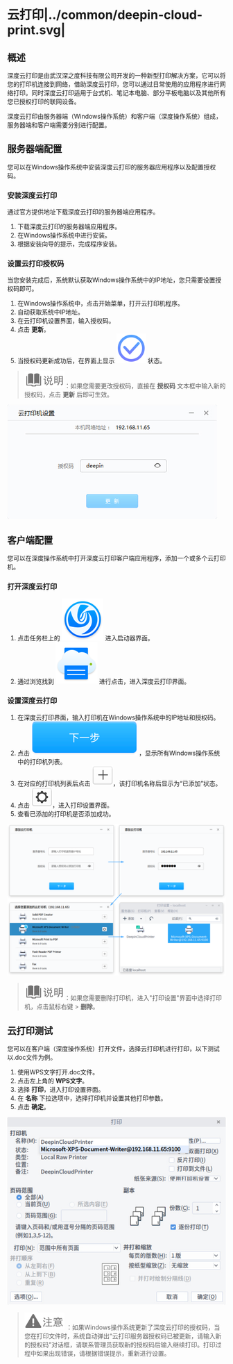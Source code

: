 # 云打印|../common/deepin-cloud-print.svg|

## 概述

深度云打印是由武汉深之度科技有限公司开发的一种新型打印解决方案，它可以将您的打印机连接到网络，借助深度云打印，您可以通过日常使用的应用程序进行网络打印。同时深度云打印适用于台式机、笔记本电脑、部分平板电脑以及其他所有您已授权打印的联网设备。

深度云打印由服务器端（Windows操作系统）和客户端（深度操作系统）组成，服务器端和客户端需要分别进行配置。

## 服务器端配置

您可以在Windows操作系统中安装深度云打印的服务器应用程序以及配置授权码。

### 安装深度云打印

通过官方提供地址下载深度云打印的服务器端应用程序。

1. 下载深度云打印的服务器端应用程序。
2. 在Windows操作系统中进行安装。
3. 根据安装向导的提示，完成程序安装。

### 设置云打印授权码

当您安装完成后，系统默认获取Windows操作系统中的IP地址，您只需要设置授权码即可。

1. 在Windows操作系统中，点击开始菜单，打开云打印机程序。
2. 自动获取系统中IP地址。
3. 在云打印机设置界面，输入授权码。
4. 点击 **更新**。
5. 当授权码更新成功后，在界面上显示 ![success](icon/icon_success.svg) 状态。

> ![notes](icon/notes.svg)：如果您需要更改授权码，直接在 **授权码** 文本框中输入新的授权码，点击 **更新** 后即可生效。

 ![0|windowssetting](jpg/windowssetting.jpg)

## 客户端配置

您可以在深度操作系统中打开深度云打印客户端应用程序，添加一个或多个云打印机。

### 打开深度云打印

1. 点击任务栏上的 ![launcher-24](icon/launcher-24.svg) 进入启动器界面。
2. 通过浏览找到 ![printer-24](icon/printer-24.svg) 进行点击，进入深度云打印界面。

### 设置深度云打印

1. 在深度云打印界面，输入打印机在Windows操作系统中的IP地址和授权码。
2. 点击 ![icon_next](icon/icon_next.svg) ，显示所有Windows操作系统中的打印机列表。
3. 在对应的打印机列表后点击 ![icon_plus](icon/icon_plus.svg)，该打印机名称后显示为“已添加”状态。
4. 点击 ![icon_setting](icon/icon_setting.svg)，进入打印设置界面。
5. 查看已添加的打印机是否添加成功。

 ![1|deepinssetting](jpg/deepinssetting.png)

> ![notes](icon/notes.svg)：如果您需要删除打印机，进入"打印设置"界面中选择打印机，点击鼠标右键 > **删除**。

## 云打印测试

您可以在客户端（深度操作系统）打开文件，选择云打印机进行打印，以下测试以.doc文件为例。

1. 使用WPS文字打开.doc文件。
2. 点击左上角的 **WPS文字**。
3. 选择 **打印**，进入打印设置界面。
4. 在 **名称** 下拉选项中，选择打印机并设置其他打印参数。
5. 点击 **确定**。

 ![0|printsetting](jpg/printsetting.jpg)

> ![attention](icon/attention.svg) ：如果Windows操作系统更新了深度云打印的授权码，当您在打印文件时，系统自动弹出“云打印服务器授权码已被更新，请输入新的授权码”对话框，请联系管理员获取新的授权码后输入继续打印。打印过程中如果出现错误，请根据错误提示，重新进行设置。